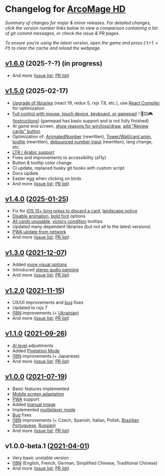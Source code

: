 # Changelog for [ArcoMage HD](https://arcomage.github.io/)

_Summary of changes for major & minor releases. For detailed changes, click the version number links below to view a comparison containing a list of git commit messages, or check the issue & PR pages._

_To ensure you're using the latest version, open the game and press <kbd>Ctrl</kbd> + <kbd>F5</kbd> to clear the cache and reload the webpage._

## [v1.6.0](https://github.com/arcomage/arcomage-hd/compare/v1.5.0...v1.6.0) (2025-?-?) (in progress)

- And more ([issue list](https://github.com/arcomage/arcomage-hd/issues?q=is%3Aissue+is%3Aclosed+closed%3A2025-02-18..*); [PR list](https://github.com/arcomage/arcomage-hd/pulls?q=is%3Apr+is%3Aclosed+merged%3A2025-02-18..*))

## [v1.5.0](https://github.com/arcomage/arcomage-hd/compare/v1.4.0...v1.5.0) (2025-02-17)

- [Upgrade of libraries](https://github.com/arcomage/arcomage-hd/issues/78) (react 19, redux 5, rxjs 7.8, etc.), use [React Compiler](https://react.dev/learn/react-compiler) for optimization
- [Full control with mouse, touch device, keyboard, or gamepad](https://github.com/arcomage/arcomage-hd/issues/93) 🖱️📱⌨️🎮 ([instructions](gamecontrols.md)) (gamepad has basic support and is not fully finished)
- At game end screen, [show reasons for win/loss/draw](https://github.com/arcomage/arcomage-hd/issues/84), [add "Review cards" button](https://github.com/arcomage/arcomage-hd/issues/101)
- Optimization of: [AnimatedNumber](https://github.com/arcomage/arcomage-hd/issues/95) (rewritten), [Tower/Wall/card anim](https://github.com/arcomage/arcomage-hd/issues/100), [tooltip](https://github.com/arcomage/arcomage-hd/issues/103) (rewritten), [debounced number input](https://github.com/arcomage/arcomage-hd/issues/81) (rewritten), lang change, etc.
- [LTR / Arabic support](https://github.com/arcomage/arcomage-hd/issues/90)
- Fixes and improvements to accessibility (a11y)
- Button & tooltip color change
- CI update, replaced husky git hooks with custom script
- Docs update
- Easter egg when clicking on birds
- And more ([issue list](https://github.com/arcomage/arcomage-hd/issues?q=is%3Aissue+is%3Aclosed+closed%3A2025-01-26..2025-02-17); [PR list](https://github.com/arcomage/arcomage-hd/pulls?q=is%3Apr+is%3Aclosed+merged%3A2025-01-26..2025-02-17))

## [v1.4.0](https://github.com/arcomage/arcomage-hd/compare/v1.3.0...v1.4.0) ([2025-01-25](https://github.com/arcomage/arcomage-hd/commit/552bf596a98d403310345efe7afc7c067938d489))

- Fix for [iOS 13+ long press to discard a card](https://github.com/arcomage/arcomage-hd/issues/74), [landscape notice](https://github.com/arcomage/arcomage-hd/issues/87)
- [Disable animation](https://github.com/arcomage/arcomage-hd/issues/88), [bold font](https://github.com/arcomage/arcomage-hd/issues/72) options
- [All cards unusable](https://github.com/arcomage/arcomage-hd/issues/76#issuecomment-2054153524), [victory condition](https://github.com/arcomage/arcomage-hd/issues/81) tooltips
- Updated many dependent libraries (but not all to the latest versions)
- [PWA update from network](https://github.com/arcomage/arcomage-hd/issues/68)
- And more ([issue list](https://github.com/arcomage/arcomage-hd/issues?q=is%3Aissue+is%3Aclosed+closed%3A2021-12-08..2025-01-25); [PR list](https://github.com/arcomage/arcomage-hd/pulls?q=is%3Apr+is%3Aclosed+merged%3A2021-12-08..2025-01-25))

## [v1.3.0](https://github.com/arcomage/arcomage-hd/compare/v1.2.0...v1.3.0) ([2021-12-07](https://github.com/arcomage/arcomage-hd/tree/66c90ee521da676275d5c58dd8d1432feedd056e))

- Added [more visual options](https://github.com/arcomage/arcomage-hd/issues/61)
- Introduced [stereo audio panning](https://github.com/arcomage/arcomage-hd/issues/64)
- And more ([issue list](https://github.com/arcomage/arcomage-hd/issues?q=is%3Aissue+is%3Aclosed+closed%3A2021-11-16..2021-12-07); [PR list](https://github.com/arcomage/arcomage-hd/pulls?q=is%3Apr+is%3Aclosed+merged%3A2021-11-16..2021-12-07))

## [v1.2.0](https://github.com/arcomage/arcomage-hd/compare/v1.1.0...v1.2.0) ([2021-11-15](https://github.com/arcomage/arcomage-hd/tree/fe7e056e5620b360689d7c782c00612cb3a66e46))

- UX/UI improvements and [bug](https://github.com/arcomage/arcomage-hd/issues?q=is%3Aissue+is%3Aclosed+closed%3A2021-09-26..2021-11-15+label%3Abug) fixes
- Updated to rxjs 7
- [I18N](https://github.com/arcomage/arcomage-hd/issues/9) improvements (+ [Ukrainian](https://github.com/arcomage/arcomage-hd/pull/48))
- And more ([issue list](https://github.com/arcomage/arcomage-hd/issues?q=is%3Aissue+is%3Aclosed+closed%3A2021-09-27..2021-11-15); [PR list](https://github.com/arcomage/arcomage-hd/pulls?q=is%3Apr+is%3Aclosed+merged%3A2021-09-27..2021-11-15))

## [v1.1.0](https://github.com/arcomage/arcomage-hd/compare/v1.0.0...v1.1.0) ([2021-09-26](https://github.com/arcomage/arcomage-hd/tree/ae1e782771c2db894a4c441eebd441a6d962ff46))

- [AI level](https://github.com/arcomage/arcomage-hd/issues/45) adjustments
- Added [Pixelation Mode](https://github.com/arcomage/arcomage-hd/issues/44)
- [I18N](https://github.com/arcomage/arcomage-hd/issues/9) improvements (+ Japanese)
- And more ([issue list](https://github.com/arcomage/arcomage-hd/issues?q=is%3Aissue+is%3Aclosed+closed%3A2021-07-20..2021-09-26); [PR list](https://github.com/arcomage/arcomage-hd/pulls?q=is%3Apr+is%3Aclosed+merged%3A2021-07-20..2021-09-26))

## [v1.0.0](https://github.com/arcomage/arcomage-hd/compare/v1.0.0-beta.1...v1.0.0) ([2021-07-19](https://github.com/arcomage/arcomage-hd/tree/b0300d12aaab51f3c087411b2912906c9fbabe0e))

- Basic features implemented
- [Mobile screen adaptation](https://github.com/arcomage/arcomage-hd/issues/1)
- [PWA](https://github.com/arcomage/arcomage-hd/issues/16) support
- Added [manual image](https://github.com/arcomage/arcomage-hd/issues/19)
- Implemented [multiplayer mode](https://github.com/arcomage/arcomage-hd/issues/10)
- [Bug](https://github.com/arcomage/arcomage-hd/issues?q=is%3Aissue+is%3Aclosed+closed%3A2021-04-01..2021-07-19+label%3Abug) fixes
- [I18N](https://github.com/arcomage/arcomage-hd/issues/9) improvements (+ Czech, Spanish, Italian, Polish, [Brazilian Portuguese](https://github.com/arcomage/arcomage-hd/pull/36), [Russian](https://github.com/arcomage/arcomage-hd/pull/14))
- And more ([issue list](https://github.com/arcomage/arcomage-hd/issues?q=is%3Aissue+is%3Aclosed+closed%3A2021-04-01..2021-07-19); [PR list](https://github.com/arcomage/arcomage-hd/pulls?q=is%3Apr+is%3Aclosed+merged%3A2021-04-01..2021-07-19))

## v1.0.0-beta.1 ([2021-04-01](https://github.com/arcomage/arcomage-hd/tree/494f4782b456be59753880e2ca9b4aebe805bf0f))

- Very basic unstable version
- [I18N](https://github.com/arcomage/arcomage-hd/issues/9) (English, French, German, Simplified Chinese, Traditional Chinese)
- And more ([issue list](https://github.com/arcomage/arcomage-hd/issues?q=is%3Aissue+is%3Aclosed+closed%3A*..2021-04-01); [PR list](https://github.com/arcomage/arcomage-hd/pulls?q=is%3Apr+is%3Aclosed+merged%3A*..2021-04-01))
